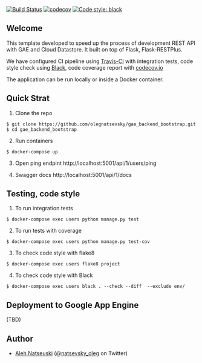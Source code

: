 [![Build Status](https://travis-ci.org/olegnatsevsky/gae_backend_bootstrap.svg?branch=master)](https://travis-ci.org/olegnatsevsky/gae_backend_bootstrap)
[![codecov](https://codecov.io/gh/olegnatsevsky/gae_backend_bootstrap/branch/master/graph/badge.svg)](https://codecov.io/gh/olegnatsevsky/gae_backend_bootstrap)
[![Code style: black](https://img.shields.io/badge/code%20style-black-000000.svg)](https://github.com/python/black)

## Welcome

This template developed to speed up the process of development REST API with GAE and Cloud Datastore. It built on top of Flask, Flask-RESTPlus.

We have configured CI pipeline using [Travis-CI](https://travis-ci.org) with integration tests, code style check using [Black](https://github.com/python/black), code coverage report with [codecov.io](https://codecov.io)

The application can be run locally or inside a Docker container.


## Quick Strat

1. Clone the repo
  ```
  $ git clone https://github.com/olegnatsevsky/gae_backend_bootstrap.git
  $ cd gae_backend_bootstrap
  ```
2. Run containers
  ```
  $ docker-compose up
  ```
3. Open ping endpint
  http://localhost:5001/api/1/users/ping

4. Swagger docs
  http://localhost:5001/api/1/docs

   
## Testing, code style

1. To run integration tests
  ```
  $ docker-compose exec users python manage.py test
  ```
2. To run tests with coverage
  ```
  $ docker-compose exec users python manage.py test-cov
  ```
3. To check code style with flake8
  ```
  $ docker-compose exec users flake8 project
  ```
4. To check code style with Black
  ```
  $ docker-compose exec users black . --check --diff  --exclude env/
  ```

## Deployment to Google App Engine
(TBD)

## Author

- <a href="https://www.linkedin.com/in/onats/">Aleh Natseuski</a> (@<a href="https://twitter.com/natsevsky_oleg">natsevsky_oleg</a> on Twitter)

  
